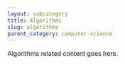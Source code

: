 ```yaml
---
layout: subcategory
title: Algorithms
slug: algorithms
parent_category: computer-science
---
```


Algorithms related content goes here.
